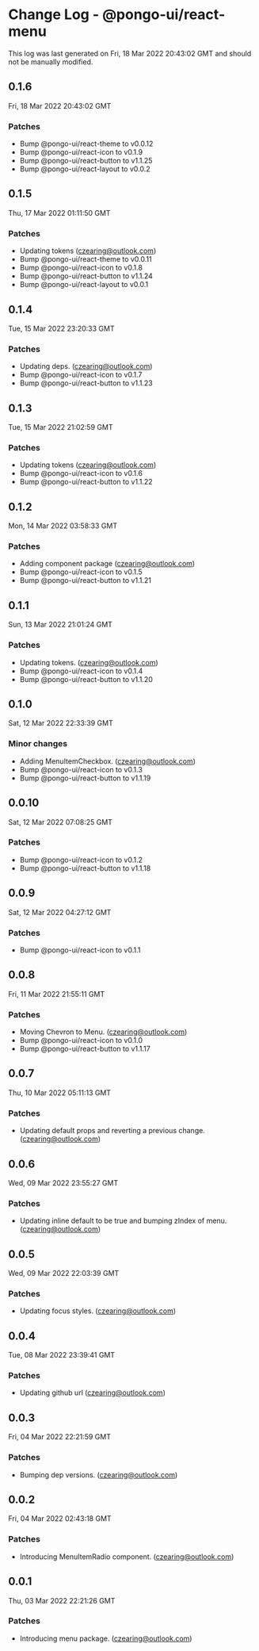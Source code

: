 # Change Log - @pongo-ui/react-menu

This log was last generated on Fri, 18 Mar 2022 20:43:02 GMT and should not be manually modified.

<!-- Start content -->

## 0.1.6

Fri, 18 Mar 2022 20:43:02 GMT

### Patches

- Bump @pongo-ui/react-theme to v0.0.12
- Bump @pongo-ui/react-icon to v0.1.9
- Bump @pongo-ui/react-button to v1.1.25
- Bump @pongo-ui/react-layout to v0.0.2

## 0.1.5

Thu, 17 Mar 2022 01:11:50 GMT

### Patches

- Updating tokens (czearing@outlook.com)
- Bump @pongo-ui/react-theme to v0.0.11
- Bump @pongo-ui/react-icon to v0.1.8
- Bump @pongo-ui/react-button to v1.1.24
- Bump @pongo-ui/react-layout to v0.0.1

## 0.1.4

Tue, 15 Mar 2022 23:20:33 GMT

### Patches

- Updating deps. (czearing@outlook.com)
- Bump @pongo-ui/react-icon to v0.1.7
- Bump @pongo-ui/react-button to v1.1.23

## 0.1.3

Tue, 15 Mar 2022 21:02:59 GMT

### Patches

- Updating tokens (czearing@outlook.com)
- Bump @pongo-ui/react-icon to v0.1.6
- Bump @pongo-ui/react-button to v1.1.22

## 0.1.2

Mon, 14 Mar 2022 03:58:33 GMT

### Patches

- Adding component package (czearing@outlook.com)
- Bump @pongo-ui/react-icon to v0.1.5
- Bump @pongo-ui/react-button to v1.1.21

## 0.1.1

Sun, 13 Mar 2022 21:01:24 GMT

### Patches

- Updating tokens. (czearing@outlook.com)
- Bump @pongo-ui/react-icon to v0.1.4
- Bump @pongo-ui/react-button to v1.1.20

## 0.1.0

Sat, 12 Mar 2022 22:33:39 GMT

### Minor changes

- Adding MenuItemCheckbox. (czearing@outlook.com)
- Bump @pongo-ui/react-icon to v0.1.3
- Bump @pongo-ui/react-button to v1.1.19

## 0.0.10

Sat, 12 Mar 2022 07:08:25 GMT

### Patches

- Bump @pongo-ui/react-icon to v0.1.2
- Bump @pongo-ui/react-button to v1.1.18

## 0.0.9

Sat, 12 Mar 2022 04:27:12 GMT

### Patches

- Bump @pongo-ui/react-icon to v0.1.1

## 0.0.8

Fri, 11 Mar 2022 21:55:11 GMT

### Patches

- Moving Chevron to Menu. (czearing@outlook.com)
- Bump @pongo-ui/react-icon to v0.1.0
- Bump @pongo-ui/react-button to v1.1.17

## 0.0.7

Thu, 10 Mar 2022 05:11:13 GMT

### Patches

- Updating default props and reverting a previous change. (czearing@outlook.com)

## 0.0.6

Wed, 09 Mar 2022 23:55:27 GMT

### Patches

- Updating inline default to be true and bumping zIndex of menu. (czearing@outlook.com)

## 0.0.5

Wed, 09 Mar 2022 22:03:39 GMT

### Patches

- Updating focus styles. (czearing@outlook.com)

## 0.0.4

Tue, 08 Mar 2022 23:39:41 GMT

### Patches

- Updating github url (czearing@outlook.com)

## 0.0.3

Fri, 04 Mar 2022 22:21:59 GMT

### Patches

- Bumping dep versions. (czearing@outlook.com)

## 0.0.2

Fri, 04 Mar 2022 02:43:18 GMT

### Patches

- Introducing MenuItemRadio component. (czearing@outlook.com)

## 0.0.1

Thu, 03 Mar 2022 22:21:26 GMT

### Patches

- Introducing menu package. (czearing@outlook.com)
